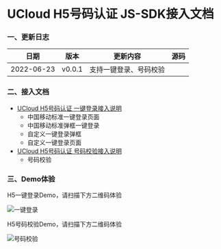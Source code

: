 # UCloud H5号码认证 JS-SDK接入文档

### 一、更新日志

| 日期 | 版本     | 更新内容          |   源码 |
| ------ | ------------- | ---------- | ---|
| 2022-06-23 |  v0.0.1  | 支持一键登录、号码校验<br/> |  |

### 二、接入文档

- [UCloud H5号码认证 一键登录接入说明](./phone-login.md)
  - 中国移动标准一键登录页面
  - 中国移动标准弹框一键登录
  - 自定义一键登录弹框
  - 自定义一键登录页面
- [UCloud H5号码认证 号码校验接入说明](./phone-auth.md)
  - 号码校验
### 三、Demo体验

H5一键登录Demo，请扫描下方二维码体验

![一键登录](https://usms-static-file-cpass.cn-sh2.ufileos.com/unvs-sdk-login.png)

H5号码校验Demo，请扫描下方二维码体验

![号码校验](https://usms-static-file-cpass.cn-sh2.ufileos.com/unvs-sdk-auth.png?query=123)

